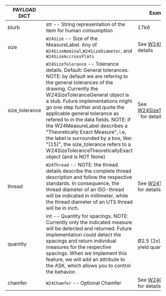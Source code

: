 
| PAYLOAD DICT      |                                                      | Example                                       |
| ------------------| -----------------------------------------------------|---------------------------------------------- |
| blurb             | str -- String representation of the item for human consumption    | 17k6                             |
| size              | `W24Size` -- Size of the MeasureLabel. Any of `W24SizeNominal`,`W24SizeDiameter`, and `W24SizeAccrossFlats` | See [W24Size](./models/w24size)  for details                     |
| size_tolerance    | `W24SizeTolerance` -- Tolerance details. Default: General tolerances. NOTE: by default we are refering to the general tolerances of the drawing. Currently the W24SizeToleranceGeneral object is a stub. Future implementations might go one step further and quote the applicable general tolerance as refered to in the data fields. NOTE: if the W24MeasureLabel describes a "Theoretically Exact Measure", i.e, the label is surrounded by a box, like: "[15]", the size_tolerance refers to a W24SizeToleranceTheoreticallyExact object (and is NOT None)             | See [W24SizeTolerance](./models/w24size_tolerance) ` for details                     |
| thread    | `W24Thread` -- NOTE: the thread details describe the complete thread description and follow the respective standards. In consequence, the thread diameter of an ISO-thread will be indicated in millimeter, while the thread diameter of an UTS thread will be in inch. | See [W24Thread](./models/w24thread) for details                     |
| quantity          | int -- Quantity for spacings.  NOTE: Currently only the indicated measure will be detected and returned. Future implementation could detect the spacings and return individual measures for the respective spacings. When we implement this feature, we will add an attribute to the ASK, which allows you to control the behavior.    |  Ø2.5 (2x) will yield quantity=2 |
| chamfer          | `W24Chamfer` -- Optional Chamfer                     | See [W24Chamfer](./models/w24chamfer) for details                   |
